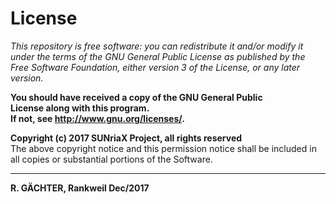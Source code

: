 ﻿# License

_This repository is free software: you can redistribute it and/or modify it under the terms of the GNU General Public License as published by the Free Software Foundation, either version 3 of the License, or any later version._  

**You should have received a copy of the GNU General Public**  
**License along with this program.**  
**If not, see http://www.gnu.org/licenses/.**  

**Copyright (c) 2017 SUNriaX Project, all rights reserved**  
The above copyright notice and this permission notice shall be included in all copies or substantial portions of the Software.  

---
**R. GÄCHTER, Rankweil Dec/2017**
